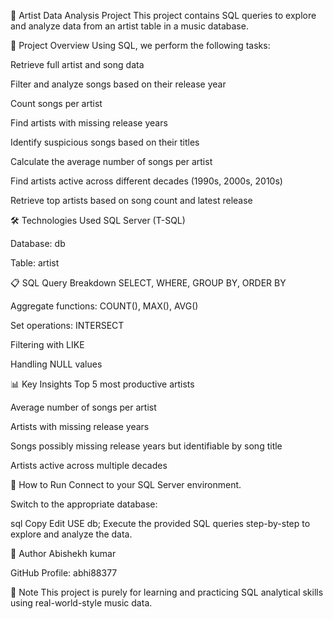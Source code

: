 🎵 Artist Data Analysis Project
This project contains SQL queries to explore and analyze data from an artist table in a music database.

📂 Project Overview
Using SQL, we perform the following tasks:

Retrieve full artist and song data

Filter and analyze songs based on their release year

Count songs per artist

Find artists with missing release years

Identify suspicious songs based on their titles

Calculate the average number of songs per artist

Find artists active across different decades (1990s, 2000s, 2010s)

Retrieve top artists based on song count and latest release

🛠️ Technologies Used
SQL Server (T-SQL)

Database: db

Table: artist

📋 SQL Query Breakdown
SELECT, WHERE, GROUP BY, ORDER BY

Aggregate functions: COUNT(), MAX(), AVG()

Set operations: INTERSECT

Filtering with LIKE

Handling NULL values

📊 Key Insights
Top 5 most productive artists

Average number of songs per artist

Artists with missing release years

Songs possibly missing release years but identifiable by song title

Artists active across multiple decades

🚀 How to Run
Connect to your SQL Server environment.

Switch to the appropriate database:

sql
Copy
Edit
USE db;
Execute the provided SQL queries step-by-step to explore and analyze the data.

📢 Author
Abishekh kumar

GitHub Profile: abhi88377

📌 Note
This project is purely for learning and practicing SQL analytical skills using real-world-style music data.
